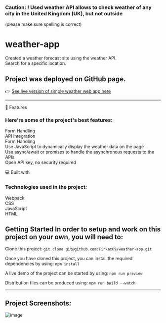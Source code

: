 ### Caution: ! Used weather API allows to check weather of any city in the United Kingdom (UK), but not outside 
(please make sure spelling is correct)
# weather-app
Created a weather forecast site using the weather API. <br/>
Search for a specific location. 

## Project was deployed on GitHub page.
👉 [See live version of simple weather web app here](https://firkax69.github.io/weather-app/)

-  -  -  -  -  -  -  -  -  -  -  -  -  -  -  -  -  -  -  -  -  

🧐 Features<br/>
### Here're some of the project's best features:<br/>
Form Handling<br/>
API Integration<br/>
Form Handling<br/>
Use JavaScript to dynamically display the weather data on the page<br/>
Use async/await or promises to handle the asynchronous requests to the APIs<br/>
Open API key, no security required<br/>

💻 Built with<br/>
### Technologies used in the project:<br/>
Webpack<br/>
CSS<br/>
JavaScript<br/>
HTML<br/>

## Getting Started In order to setup and work on this project on your own, you will need to:

Clone this project:
`git clone git@github.com:Firkax69/weather-app.git`

Once you have cloned this project, you can install the required dependencies by using:
`npm install`

A live demo of the project can be started by using:
`npm run preview`

Distribution files can be produced using:
`npm run build --watch`

-  -  -  -  -  -  -  -  -  -  -  -  -  -  -  -  -  -  -  -  -  

## Project Screenshots:

![image](https://github.com/user-attachments/assets/1646cbee-4dad-4269-a9a9-04d1d63fbc9a)


